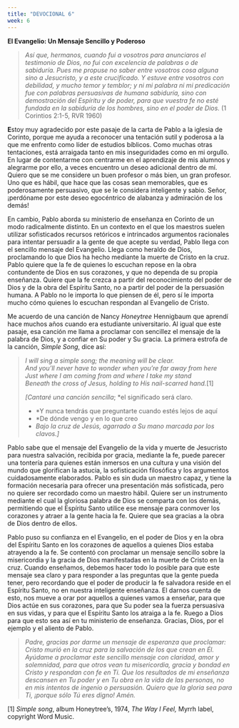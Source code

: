```yaml
---
title: "DEVOCIONAL 6"
week: 6
---
```


**El Evangelio: Un Mensaje Sencillo y Poderoso**

> *Así que, hermanos, cuando fui a vosotros para anunciaros el
> testimonio de Dios, no fui con excelencia de palabras o de
> sabiduría. Pues me propuse no saber entre vosotros cosa alguna sino a
> Jesucristo, y a este crucificado. Y estuve entre vosotros con
> debilidad, y mucho temor y temblor; y ni mi palabra ni mi predicación
> fue con palabras persuasivas de humana sabiduría, sino con
> demostración del Espíritu y de poder, para que vuestra fe no esté
> fundada en la sabiduría de los hombres, sino en el poder de Dios.* (1
> Corintios 2:1-5, RVR 1960)

**E**stoy muy agradecido por este pasaje de la carta de Pablo a la
iglesia de Corinto, porque me ayuda a reconocer una tentación sutil y
poderosa a la que me enfrento como líder de estudios bíblicos. Como
muchas otras tentaciones, está arraigada tanto en mis inseguridades como
en mi orgullo. En lugar de contentarme con centrarme en el aprendizaje
de mis alumnos y alegrarme por ello, a veces encuentro un deseo
adicional dentro de mí. Quiero que se me considere un buen profesor o
más bien, un gran profesor. Uno que es hábil, que hace que las cosas
sean memorables, que es poderosamente persuasivo, que se le considera
inteligente y sabio. Señor, ¡perdóname por este deseo egocéntrico de
alabanza y admiración de los demás!

En cambio, Pablo aborda su ministerio de enseñanza en Corinto de un modo
radicalmente distinto. En un contexto en el que los maestros suelen
utilizar sofisticados recursos retóricos e intrincados argumentos
racionales para intentar persuadir a la gente de que acepte su verdad,
Pablo llega con el sencillo mensaje del Evangelio. Llega como heraldo de
Dios, proclamando lo que Dios ha hecho mediante la muerte de Cristo en
la cruz. Pablo quiere que la fe de quienes lo escuchan repose en la obra
contundente de Dios en sus corazones, y que no dependa de su propia
enseñanza. Quiere que la fe crezca a partir del reconocimiento del poder
de Dios y de la obra del Espíritu Santo, no a partir del poder de la
persuasión humana. A Pablo no le importa lo que piensen de él, pero sí
le importa mucho cómo quienes lo escuchan respondan al Evangelio de
Cristo.

Me acuerdo de una canción de Nancy *Honeytree* Hennigbaum que aprendí
hace muchos años cuando era estudiante universitario. Al igual que este
pasaje, esa canción me llama a proclamar con sencillez el mensaje de la
palabra de Dios, y a confiar en Su poder y Su gracia. La primera estrofa
de la canción, *Simple Song*, dice así:

> *I will sing a simple song; the meaning will be clear.  
> And you’ll never have to wonder when you’re far away from here  
> Just where I am coming from and where I take my stand  
> Beneath the cross of Jesus, holding to His nail-scarred hand.*[1]
>
> *\[Cantaré una canción sencilla*; *el significado será claro.  
> * *Y nunca tendrás que preguntarte cuando estés lejos de aquí  
> * *De dónde vengo y en lo que creo  
> * *Bajo la cruz de Jesús, agarrado a Su mano marcada por los
> clavos.\]*

Pablo sabe que el mensaje del Evangelio de la vida y muerte de
Jesucristo para nuestra salvación, recibida por gracia, mediante la fe,
puede parecer una tontería para quienes están inmersos en una cultura y
una visión del mundo que glorifican la astucia, la sofisticación
filosófica y los argumentos cuidadosamente elaborados. Pablo es sin duda
un maestro capaz, y tiene la formación necesaria para ofrecer una
presentación más sofisticada, pero no quiere ser recordado como un
maestro hábil. Quiere ser un instrumento mediante el cual la gloriosa
palabra de Dios se comparta con los demás, permitiendo que el Espíritu
Santo utilice ese mensaje para conmover los corazones y atraer a la
gente hacia la fe. Quiere que sea gracias a la obra de Dios dentro de
ellos.

Pablo puso su confianza en el Evangelio, en el poder de Dios y en la
obra del Espíritu Santo en los corazones de aquellos a quienes Dios
estaba atrayendo a la fe. Se contentó con proclamar un mensaje sencillo
sobre la misericordia y la gracia de Dios manifestadas en la muerte de
Cristo en la cruz. Cuando enseñamos, debemos hacer todo lo posible para
que este mensaje sea claro y para responder a las preguntas que la gente
pueda tener, pero recordando que el poder de producir la fe salvadora
reside en el Espíritu Santo, no en nuestra inteligente enseñanza. El
darnos cuenta de esto, nos mueve a orar por aquellos a quienes vamos a
enseñar, para que Dios actúe en sus corazones, para que Su poder sea la
fuerza persuasiva en sus vidas, y para que el Espíritu Santo los atraiga
a la fe. Ruego a Dios para que esto sea así en tu ministerio de
enseñanza. Gracias, Dios, por el ejemplo y el aliento de Pablo.

> *Padre, gracias por darme un mensaje de esperanza que proclamar:
> Cristo murió en la cruz para la salvación de los que crean en Él.
> Ayúdame a proclamar este sencillo mensaje con claridad, amor y
> solemnidad, para que otros vean tu misericordia, gracia y bondad en
> Cristo y respondan con fe en Ti. Que los resultados de mi enseñanza
> descansen en Tu poder y en Tu obra en la vida de las personas, no en
> mis intentos de ingenio o persuasión. Quiero que la gloria sea para
> Ti, ¡porque sólo Tú eres digno! Amén.*

[1] *Simple song*, album Honeytree’s, 1974, *The Way I Feel,* Myrrh
label, copyright Word Music.
